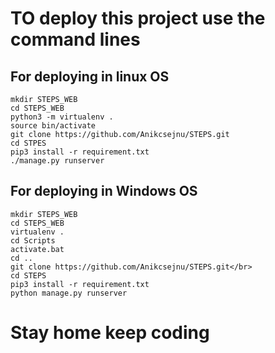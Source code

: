 # TO deploy this project use the command lines
## For deploying in  linux OS 
```
mkdir STEPS_WEB
cd STEPS_WEB
python3 -m virtualenv .
source bin/activate
git clone https://github.com/Anikcsejnu/STEPS.git
cd STPES
pip3 install -r requirement.txt
./manage.py runserver
```

## For deploying in  Windows OS 
```
mkdir STEPS_WEB
cd STEPS_WEB
virtualenv .
cd Scripts
activate.bat
cd ..
git clone https://github.com/Anikcsejnu/STEPS.git</br>
cd STEPS
pip3 install -r requirement.txt
python manage.py runserver
```
# Stay home keep coding<br>



